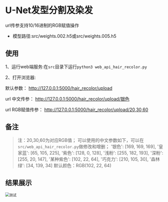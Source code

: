 # U-Net发型分割及染发

url传参支持10/16进制的RGB赋值操作

* 模型路径:src/weights.002.h5或src/weights.005.h5

## 使用
1、运行web端服务:在`src`目录下运行`python3 web_api_hair_recolor.py`

2、打开浏览器:

默认参数：
http://127.0.0.1:5000/hair_recolor/upload

url 中文传参：
http://127.0.0.1:5000/hair_recolor/upload/银色

url RGB赋值传参：
http://127.0.0.1:5000/hair_recolor/upload/20,30,60  

## 备注
> 注：20,30,60为对应RGB值；
> 可以使用的中文参数如下，可以在`src/web_api_hair_recolor.py`做修改和增删；
>            '银色':     [169, 169, 169],
            '皇家蓝':   [65, 105,  225],
            '紫色':     [128, 0,   128],
            '浅粉':     [255, 182, 193],
            '深粉':     [255, 20,  147],
            '某种紫色': [102, 22,   64],
            '巧克力':	[210, 105,  30],
            '森林绿':	[34,  139,  34]
> 默认颜色：RGB(102, 22, 64)

## 结果展示
<img src="screenshots/测试截图.png" alt="测试" style="zoom: 80%;" />
